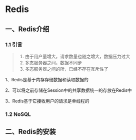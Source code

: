 # Redis

## 一、Redis介绍

### 1.1 引言

> 1. 由于用户量增大，请求数量也随之增大，数据压力过大
> 2. 多态服务器之间，数据不同步
> 3. 多态服务器之间的所，已经不存在互斥性了

1、Redis是基于内存存储数据和读取数据的

2、可以将之前存储在Session中的共享数据统一的存放在Redis中

3、Redis基于它接收用户的请求是单线程的

### 1.2 NoSQL



## 二、Redis的安装

